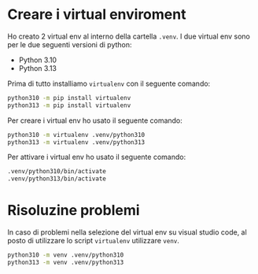 # Creare i virtual enviroment

Ho creato 2 virtual env al interno della cartella `.venv`. I due virtual env sono per le due seguenti versioni di python:

-   Python 3.10
-   Python 3.13

Prima di tutto installiamo `virtualenv` con il seguente comando:

```bash
python310 -m pip install virtualenv
python313 -m pip install virtualenv
```

Per creare i virtual env ho usato il seguente comando:

```bash
python310 -m virtualenv .venv/python310
python313 -m virtualenv .venv/python313
```

Per attivare i virtual env ho usato il seguente comando:

```bash
.venv/python310/bin/activate
.venv/python313/bin/activate
```

# Risoluzine problemi

In caso di problemi nella selezione del virtual env su visual studio code, al posto di utilizzare lo script `virtualenv` utilizzare `venv`.

```bash
python310 -m venv .venv/python310
python313 -m venv .venv/python313
```
